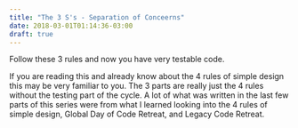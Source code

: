 ```yaml
---
title: "The 3 S's - Separation of Conceerns"
date: 2018-03-01T01:14:36-03:00
draft: true
---
```


Follow these 3 rules and now you have very testable code.

If you are reading this and already know about the 4 rules of simple design this may be very familiar to you. The 3 parts are really just the 4 rules without the testing part of the cycle. A lot of what was written in the last few parts of this series were from what I learned looking into the 4 rules of simple design, Global Day of Code Retreat, and Legacy Code Retreat. 